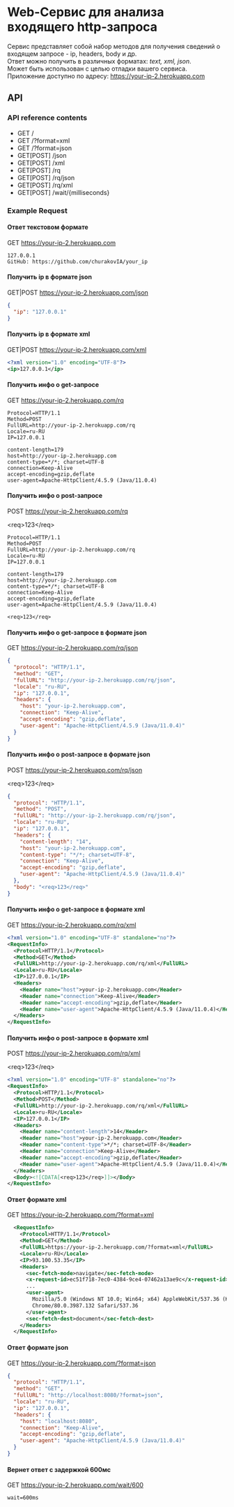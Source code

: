 # Web-Сервис для анализа входящего http-запроса

Сервис представляет собой набор методов для получения сведений о входящем запросе - 
ip, headers, body и др. \
Ответ можно получить в различных форматах: _text, xml, json_. \
Может быть использован с целью отладки вашего сервиса. \
Приложение доступно по адресу: https://your-ip-2.herokuapp.com

## API
### API reference contents
- GET /
- GET /?format=xml
- GET /?format=json
- GET[POST] /json
- GET[POST] /xml
- GET[POST] /rq
- GET[POST] /rq/json
- GET[POST] /rq/xml
- GET[POST] /wait/{milliseconds}

### Example Request
#### Ответ текстовом формате
GET https://your-ip-2.herokuapp.com
```
127.0.0.1
GitHub: https://github.com/churakovIA/your_ip
```

#### Получить ip в формате json
GET|POST https://your-ip-2.herokuapp.com/json
```json
{
  "ip": "127.0.0.1"
}
```

#### Получить ip в формате xml
GET|POST https://your-ip-2.herokuapp.com/xml
```xml
<?xml version="1.0" encoding="UTF-8"?>
<ip>127.0.0.1</ip>
```

#### Получить инфо о get-запросе
GET https://your-ip-2.herokuapp.com/rq
```
Protocol=HTTP/1.1
Method=POST
FullURL=http://your-ip-2.herokuapp.com/rq
Locale=ru-RU
IP=127.0.0.1

content-length=179
host=http://your-ip-2.herokuapp.com
content-type=*/*; charset=UTF-8
connection=Keep-Alive
accept-encoding=gzip,deflate
user-agent=Apache-HttpClient/4.5.9 (Java/11.0.4)
```

#### Получить инфо о post-запросе
POST https://your-ip-2.herokuapp.com/rq

\<req>123\</req>
```
Protocol=HTTP/1.1
Method=POST
FullURL=http://your-ip-2.herokuapp.com/rq
Locale=ru-RU
IP=127.0.0.1

content-length=179
host=http://your-ip-2.herokuapp.com
content-type=*/*; charset=UTF-8
connection=Keep-Alive
accept-encoding=gzip,deflate
user-agent=Apache-HttpClient/4.5.9 (Java/11.0.4)

<req>123</req>
```

#### Получить инфо о get-запросе в формате json
GET https://your-ip-2.herokuapp.com/rq/json
```json
{
  "protocol": "HTTP/1.1",
  "method": "GET",
  "fullURL": "http://your-ip-2.herokuapp.com/rq/json",
  "locale": "ru-RU",
  "ip": "127.0.0.1",
  "headers": {
    "host": "your-ip-2.herokuapp.com",
    "connection": "Keep-Alive",
    "accept-encoding": "gzip,deflate",
    "user-agent": "Apache-HttpClient/4.5.9 (Java/11.0.4)"
  }
}
```

#### Получить инфо о post-запросе в формате json
POST https://your-ip-2.herokuapp.com/rq/json

\<req>123\</req>
```json
{
  "protocol": "HTTP/1.1",
  "method": "POST",
  "fullURL": "http://your-ip-2.herokuapp.com/rq/json",
  "locale": "ru-RU",
  "ip": "127.0.0.1",
  "headers": {
    "content-length": "14",
    "host": "your-ip-2.herokuapp.com",
    "content-type": "*/*; charset=UTF-8",
    "connection": "Keep-Alive",
    "accept-encoding": "gzip,deflate",
    "user-agent": "Apache-HttpClient/4.5.9 (Java/11.0.4)"
  },
  "body": "<req>123</req>"
}
```

#### Получить инфо о get-запросе в формате xml
GET https://your-ip-2.herokuapp.com/rq/xml
```xml
<?xml version="1.0" encoding="UTF-8" standalone="no"?>
<RequestInfo>
  <Protocol>HTTP/1.1</Protocol>
  <Method>GET</Method>
  <FullURL>http://your-ip-2.herokuapp.com/rq/xml</FullURL>
  <Locale>ru-RU</Locale>
  <IP>127.0.0.1</IP>
  <Headers>
    <Header name="host">your-ip-2.herokuapp.com</Header>
    <Header name="connection">Keep-Alive</Header>
    <Header name="accept-encoding">gzip,deflate</Header>
    <Header name="user-agent">Apache-HttpClient/4.5.9 (Java/11.0.4)</Header>
  </Headers>
</RequestInfo>
```

#### Получить инфо о post-запросе в формате xml
POST https://your-ip-2.herokuapp.com/rq/xml

\<req>123\</req>
```xml
<?xml version="1.0" encoding="UTF-8" standalone="no"?>
<RequestInfo>
  <Protocol>HTTP/1.1</Protocol>
  <Method>POST</Method>
  <FullURL>http://your-ip-2.herokuapp.com/rq/xml</FullURL>
  <Locale>ru-RU</Locale>
  <IP>127.0.0.1</IP>
  <Headers>
    <Header name="content-length">14</Header>
    <Header name="host">your-ip-2.herokuapp.com</Header>
    <Header name="content-type">*/*; charset=UTF-8</Header>
    <Header name="connection">Keep-Alive</Header>
    <Header name="accept-encoding">gzip,deflate</Header>
    <Header name="user-agent">Apache-HttpClient/4.5.9 (Java/11.0.4)</Header>
  </Headers>
  <Body><![CDATA[<req>123</req>]]></Body>
</RequestInfo>
```

#### Ответ формате xml
GET https://your-ip-2.herokuapp.com/?format=xml
```xml
  <RequestInfo>
    <Protocol>HTTP/1.1</Protocol>
    <Method>GET</Method>
    <FullURL>https://your-ip-2.herokuapp.com/?format=xml</FullURL>
    <Locale>ru-RU</Locale>
    <IP>93.100.53.35</IP>
    <Headers>
      <sec-fetch-mode>navigate</sec-fetch-mode>
      <x-request-id>ec51f718-7ec0-4384-9ce4-07462a13ae9c</x-request-id>
      ...
      <user-agent>
        Mozilla/5.0 (Windows NT 10.0; Win64; x64) AppleWebKit/537.36 (KHTML, like Gecko)
        Chrome/80.0.3987.132 Safari/537.36
      </user-agent>
      <sec-fetch-dest>document</sec-fetch-dest>
    </Headers>
  </RequestInfo>
```

#### Ответ формате json
GET https://your-ip-2.herokuapp.com/?format=json
```json
{
  "protocol": "HTTP/1.1",
  "method": "GET",
  "fullURL": "http://localhost:8080/?format=json",
  "locale": "ru-RU",
  "ip": "127.0.0.1",
  "headers": {
    "host": "localhost:8080",
    "connection": "Keep-Alive",
    "accept-encoding": "gzip,deflate",
    "user-agent": "Apache-HttpClient/4.5.9 (Java/11.0.4)"
  }
}
```

#### Вернет ответ с задержкой 600мс
GET https://your-ip-2.herokuapp.com/wait/600
```
wait=600ms
```
